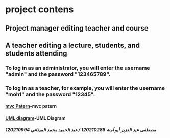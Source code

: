 # project contens 
## Project manager editing teacher and course
## A teacher editing a lecture, students, and students attending
### To log in as an administrator, you will enter the username "admin" and the password "123465789".
### To log in as a teacher, for example, you will enter the username "moh1" and the password "12345".
#### [mvc Patern](https://cacoo.com/diagrams/Ai26EhfCu4X61il0/EB62A)-mvc patern
#### [UML diagram](https://cacoo.com/diagrams/Ai26EhfCu4X61il0/EB62A)-UML Diagram
##### مصطفى عبد العزيز أبو أمنة 120210288 / عبد الحميد محمد الميقاتي 120210994
